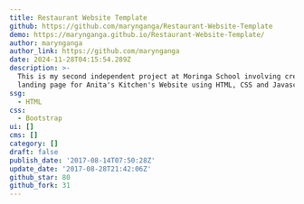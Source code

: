 ```yaml
---
title: Restaurant Website Template
github: https://github.com/marynganga/Restaurant-Website-Template
demo: https://marynganga.github.io/Restaurant-Website-Template/
author: marynganga
author_link: https://github.com/marynganga
date: 2024-11-28T04:15:54.289Z
description: >-
  This is my second independent project at Moringa School involving creating a
  landing page for Anita's Kitchen's Website using HTML, CSS and Javascript.
ssg:
  - HTML
css:
  - Bootstrap
ui: []
cms: []
category: []
draft: false
publish_date: '2017-08-14T07:50:28Z'
update_date: '2017-08-28T21:42:06Z'
github_star: 80
github_fork: 31
---
```

